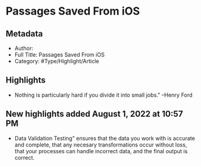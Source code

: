 # Passages Saved From iOS

## Metadata

* Author: 
* Full Title: Passages Saved From iOS
* Category: #Type/Highlight/Article

## Highlights

* Nothing is particularly hard if you divide it into small jobs." –Henry Ford

## New highlights added August 1, 2022 at 10:57 PM

* Data Validation Testing" ensures that the data you work with is accurate and complete, that any necesary transformations occur without loss, that your processes can handle incorrect data, and the final output is correct.
